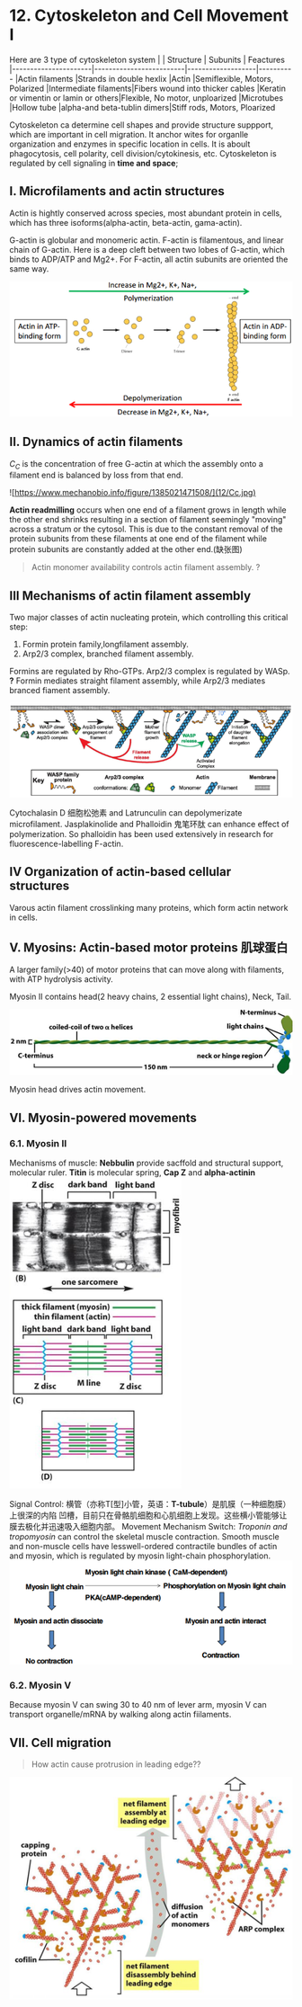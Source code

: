# 12. Cytoskeleton and Cell Movement I
Here are 3 type of cytoskeleton system
|                      | Structure               |   Subunits        | Feactures
|----------------------|-------------------------|-------------------|----------
|Actin filaments       |Strands in double hexlix   |Actin   |Semiflexible, Motors, Polarized
|Intermediate filaments|Fibers wound into thicker cables  |Keratin or vimentin or lamin or others|Flexible, No motor, unploarized
|Microtubes            |Hollow tube   |alpha-and beta-tublin dimers|Stiff rods, Motors, Ploarized

Cytoskeleton ca determine cell shapes and provide structure suppport, which are
important in cell migration. It anchor wites for organlle organization and
enzymes in specific location in cells. It is aboult phagocytosis, cell polarity,
cell division/cytokinesis, etc. Cytoskeleton is regulated by cell signaling in
**time and space**;

## I. Microfilaments and actin structures

Actin is hightly conserved across species, most abundant protein in cells, which
has three isoforms(alpha-actin, beta-actin, gama-actin).

G-actin is globular and monomeric actin. F-actin is filamentous, and linear chain
of G-actin. Here is a deep cleft between two lobes of G-actin, which binds to
ADP/ATP and Mg2+. For F-actin, all actin subunits are oriented the same way.

![G-actin and F-actin](12/G-actin&F-actin.png)

## II. Dynamics of actin filaments
$C_C$ is the concentration of free G-actin at which the assembly onto a filament
end is balanced by loss from that end.

![https://www.mechanobio.info/figure/1385021471508/](12/Cc.jpg)

**Actin readmilling** occurs when one end of a filament grows in length while
the other end shrinks resulting in a section of filament seemingly "moving"
across a stratum or the cytosol. This is due to the constant removal of the
protein subunits from these filaments at one end of the filament while protein
subunits are constantly added at the other end.(缺张图)

> Actin monomer availability controls actin filament assembly. ?

## III Mechanisms of actin filament assembly
Two major classes of actin nucleating protein, which controlling this critical
step:
1) Formin protein family,longfilament assembly.
2) Arp2/3 complex, branched filament assembly.

Formins are regulated by Rho-GTPs. Arp2/3 complex is regulated by WASp. **?**
Formin mediates straight filament assembly, while Arp2/3 mediates branced
fiament assembly.

![Actin nucleation by the Arp 2/3 complex](12/Arp2/3.png)

Cytochalasin D 细胞松弛素 and Latrunculin can depolymerizate microfilament.
Jasplakinolide and Phalloidin 鬼笔环肽 can enhance effect of polymerization.
So phalloidin has been used extensively in research for fluorescence-labelling
F-actin.


## IV Organization of actin-based cellular structures
Varous actin filament crosslinking many proteins, which form actin network in
cells.

## V. Myosins: Actin-based motor proteins 肌球蛋白
A larger family(>40) of motor proteins that can move along with filaments, with ATP
hydrolysis activity.

Myosin II contains head(2 heavy chains, 2 essential light chains), Neck, Tail.

![Structure of Myosin II](12/MyosinII.png)

Myosin head drives actin movement.

## VI. Myosin-powered movements
### 6.1. Myosin II
Mechanisms of muscle:
**Nebbulin** provide sacffold and structural support, molecular ruler.
**Titin** is molecular spring, **Cap Z** and **alpha-actinin**
![muscle myofibrils](12/Sarcomere.png)

Signal Control: 横管（亦称T[型]小管，英语：**T-tubule**）是肌膜（一种细胞膜）上很深的内陷
凹槽，目前只在骨骼肌细胞和心肌细胞上发现。这些横小管能够让膜去极化并迅速吸入细胞内部。
Movement Mechanism Switch: _Troponin and tropomyosin_ can control the skeletal
muscle contraction. Smooth muscle and non-muscle cells have lesswell-ordered
contractile bundles of actin and myosin, which is regulated by myosin light-chain
phosphorylation.
![Myosin II phosphorylation](12/light-chainphosphorylation.png)

### 6.2. Myosin V
Because myosin V can swing 30 to 40 nm of lever arm, myosin V can transport
organelle/mRNA by walking along actin fiilaments.

## VII. Cell migration

> How actin cause protrusion in leading edge??

![Protrusions in leading edge](12/Protrusionsinleadingedge.png)
